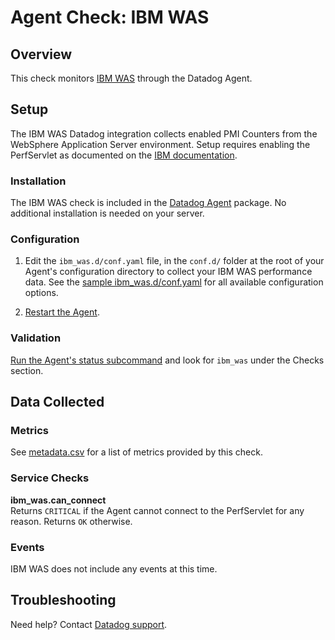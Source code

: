 # Agent Check: IBM WAS

## Overview

This check monitors [IBM WAS][1] through the Datadog Agent.

## Setup

The IBM WAS Datadog integration collects enabled PMI Counters from the WebSphere Application Server environment. Setup requires enabling the PerfServlet as documented on the [IBM documentation][2].

### Installation

The IBM WAS check is included in the [Datadog Agent][3] package. No additional installation is needed on your server.

### Configuration

1. Edit the `ibm_was.d/conf.yaml` file, in the `conf.d/` folder at the root of your Agent's configuration directory to collect your IBM WAS performance data. See the [sample ibm_was.d/conf.yaml][4] for all available configuration options.

2. [Restart the Agent][5].

### Validation

[Run the Agent's status subcommand][6] and look for `ibm_was` under the Checks section.

## Data Collected

### Metrics

See [metadata.csv][7] for a list of metrics provided by this check.

### Service Checks

**ibm_was.can_connect**  
Returns `CRITICAL` if the Agent cannot connect to the PerfServlet for any reason. Returns `OK` otherwise.

### Events

IBM WAS does not include any events at this time.

## Troubleshooting

Need help? Contact [Datadog support][8].

[1]: https://www.ibm.com/cloud/websphere-application-platform
[2]: https://www.ibm.com/support/knowledgecenter/en/SSAW57_8.5.5/com.ibm.websphere.nd.multiplatform.doc/ae/tprf_devprfservlet.html
[3]: https://app.datadoghq.com/account/settings#agent
[4]: https://github.com/DataDog/integrations-core/blob/master/ibm_was/datadog_checks/ibm_was/data/conf.yaml.example
[5]: https://docs.datadoghq.com/agent/faq/agent-commands/#start-stop-restart-the-agent
[6]: https://docs.datadoghq.com/agent/faq/agent-commands/#agent-status-and-information
[7]: https://github.com/DataDog/integrations-core/blob/master/ibm_was/metadata.csv
[8]: https://docs.datadoghq.com/help
